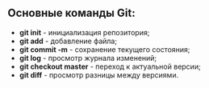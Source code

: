 ## Основные команды Git:
* **git init** - инициализация репозитория;
* **git add** - добавление файла;
* **git commit -m** - сохранение текущего состояния;
* **git log** - просмотр журнала изменений;
* **git checkout master** - переход к актуальной версии;
* **git diff** - просмотр разницы между версиями.
